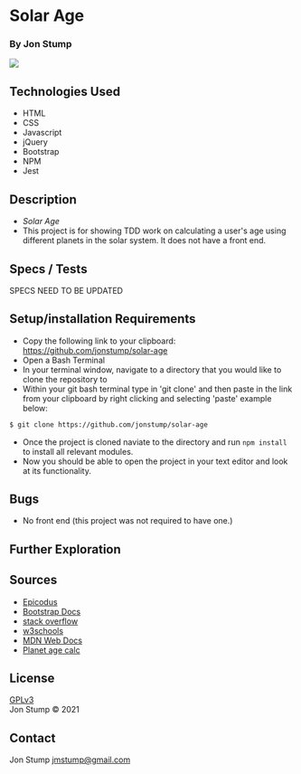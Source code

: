 # Solar Age

### By Jon Stump
<img align="center" src="https://avatars2.githubusercontent.com/u/59323850?s=460&u=372c7d529b7379408ae54491ab3449b6e2f4d94d&v=4">

## Technologies Used
* HTML
* CSS
* Javascript
* jQuery
* Bootstrap
* NPM
* Jest

## Description
* _Solar Age_  
* This project is for showing TDD work on calculating a user's age using different planets in the solar system. It does not have a front end.

## Specs / Tests
SPECS NEED TO BE UPDATED


## Setup/installation Requirements

* Copy the following link to your clipboard: https://github.com/jonstump/solar-age
* Open a Bash Terminal
* In your terminal window, navigate to a directory that you would like to clone the repository to
* Within your git bash terminal type in 'git clone' and then paste in the link from your clipboard by right clicking and selecting 'paste' example below:
```bash
$ git clone https://github.com/jonstump/solar-age
```
* Once the project is cloned naviate to the directory and run ```npm install``` to install all relevant modules.
* Now you should be able to open the project in your text editor and look at its functionality.


## Bugs
* No front end (this project was not required to have one.)

## Further Exploration 

## Sources
* [Epicodus](https://www.epicodus.com/)
* [Bootstrap Docs](https://getbootstrap.com/)
* [stack overflow](https://stackoverflow.com/)
* [w3schools](https://www.w3schools.com/)
* [MDN Web Docs](https://developer.mozilla.org/en-US/)
* [Planet age calc](https://theplanets.org/age-on-planets/)

## License
[GPLv3](https://choosealicense.com/licenses/gpl-3.0/)\
Jon Stump &copy; 2021

## Contact
Jon Stump jmstump@gmail.com